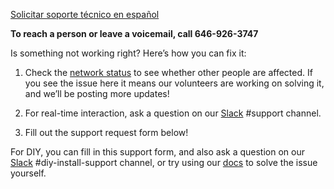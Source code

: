 [Solicitar soporte técnico en español](/es/support)

**To reach a person or leave a voicemail, call 646-926-3747**

Is something not working right? Here’s how you can fix it:

1. Check the [network status](/network-status) to see whether other people are affected. If you see the issue here it means our volunteers are working on solving it, and we’ll be posting more updates!

2. For real-time interaction, ask a question on our [Slack](https://slack.nycmesh.net/) #support channel.

3. Fill out the support request form below!

For DIY, you can fill in this support form, and also ask a question on our [Slack](https://slack.nycmesh.net/) #diy-install-support channel, or try using our [docs](https://docs.nycmesh.net/) to solve the issue yourself.



